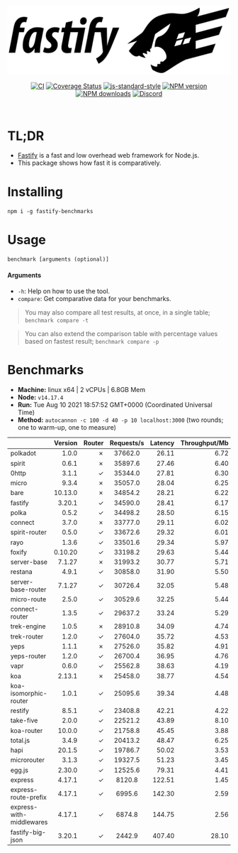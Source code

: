 <div align="center">
  <img src="https://github.com/fastify/graphics/raw/HEAD/fastify-landscape-outlined.svg" width="650" height="auto"/>
</div>

<div align="center">

[![CI](https://github.com/fastify/fastify/workflows/ci/badge.svg)](https://github.com/fastify/fastify/actions/workflows/ci.yml)
[![Coverage Status](https://coveralls.io/repos/github/fastify/fastify/badge.svg?branch=master)](https://coveralls.io/github/fastify/fastify?branch=master)
[![js-standard-style](https://img.shields.io/badge/code%20style-standard-brightgreen.svg?style=flat)](http://standardjs.com/)
[![NPM version](https://img.shields.io/npm/v/fastify.svg?style=flat)](https://www.npmjs.com/package/fastify)
[![NPM downloads](https://img.shields.io/npm/dm/fastify.svg?style=flat)](https://www.npmjs.com/package/fastify) [![Discord](https://img.shields.io/discord/725613461949906985)](https://discord.gg/fastify)

</div>
<br />

# TL;DR

* [Fastify](https://github.com/fastify/fastify) is a fast and low overhead web framework for Node.js.
* This package shows how fast it is comparatively.

# Installing

```
npm i -g fastify-benchmarks
```

# Usage

```
benchmark [arguments (optional)]
```

#### Arguments

* `-h`: Help on how to use the tool.
* `compare`: Get comparative data for your benchmarks.

> You may also compare all test results, at once, in a single table; `benchmark compare -t`

> You can also extend the comparison table with percentage values based on fastest result; `benchmark compare -p`
# Benchmarks

* __Machine:__ linux x64 | 2 vCPUs | 6.8GB Mem
* __Node:__ `v14.17.4`
* __Run:__ Tue Aug 10 2021 18:57:52 GMT+0000 (Coordinated Universal Time)
* __Method:__ `autocannon -c 100 -d 40 -p 10 localhost:3000` (two rounds; one to warm-up, one to measure)

|                          | Version | Router | Requests/s | Latency | Throughput/Mb |
| :--                      | --:     | --:    | :-:        | --:     | --:           |
| polkadot                 | 1.0.0   | ✗      | 37662.0    | 26.11   | 6.72          |
| spirit                   | 0.6.1   | ✗      | 35897.6    | 27.46   | 6.40          |
| 0http                    | 3.1.1   | ✓      | 35344.0    | 27.81   | 6.30          |
| micro                    | 9.3.4   | ✗      | 35057.0    | 28.04   | 6.25          |
| bare                     | 10.13.0 | ✗      | 34854.2    | 28.21   | 6.22          |
| fastify                  | 3.20.1  | ✓      | 34590.0    | 28.41   | 6.17          |
| polka                    | 0.5.2   | ✓      | 34498.2    | 28.50   | 6.15          |
| connect                  | 3.7.0   | ✗      | 33777.0    | 29.11   | 6.02          |
| spirit-router            | 0.5.0   | ✓      | 33672.6    | 29.32   | 6.01          |
| rayo                     | 1.3.6   | ✓      | 33501.6    | 29.34   | 5.97          |
| foxify                   | 0.10.20 | ✓      | 33198.2    | 29.63   | 5.44          |
| server-base              | 7.1.27  | ✗      | 31993.2    | 30.77   | 5.71          |
| restana                  | 4.9.1   | ✓      | 30858.0    | 31.90   | 5.50          |
| server-base-router       | 7.1.27  | ✓      | 30726.4    | 32.05   | 5.48          |
| micro-route              | 2.5.0   | ✓      | 30529.6    | 32.25   | 5.44          |
| connect-router           | 1.3.5   | ✓      | 29637.2    | 33.24   | 5.29          |
| trek-engine              | 1.0.5   | ✗      | 28910.8    | 34.09   | 4.74          |
| trek-router              | 1.2.0   | ✓      | 27604.0    | 35.72   | 4.53          |
| yeps                     | 1.1.1   | ✗      | 27526.0    | 35.82   | 4.91          |
| yeps-router              | 1.2.0   | ✓      | 26700.4    | 36.95   | 4.76          |
| vapr                     | 0.6.0   | ✓      | 25562.8    | 38.63   | 4.19          |
| koa                      | 2.13.1  | ✗      | 25458.0    | 38.77   | 4.54          |
| koa-isomorphic-router    | 1.0.1   | ✓      | 25095.6    | 39.34   | 4.48          |
| restify                  | 8.5.1   | ✓      | 23408.8    | 42.21   | 4.22          |
| take-five                | 2.0.0   | ✓      | 22521.2    | 43.89   | 8.10          |
| koa-router               | 10.0.0  | ✓      | 21758.8    | 45.45   | 3.88          |
| total.js                 | 3.4.9   | ✓      | 20413.2    | 48.47   | 6.25          |
| hapi                     | 20.1.5  | ✓      | 19786.7    | 50.02   | 3.53          |
| microrouter              | 3.1.3   | ✓      | 19327.5    | 51.23   | 3.45          |
| egg.js                   | 2.30.0  | ✓      | 12525.6    | 79.31   | 4.41          |
| express                  | 4.17.1  | ✓      | 8120.8     | 122.51  | 1.45          |
| express-route-prefix     | 4.17.1  | ✓      | 6995.6     | 142.30  | 2.59          |
| express-with-middlewares | 4.17.1  | ✓      | 6874.8     | 144.75  | 2.56          |
| fastify-big-json         | 3.20.1  | ✓      | 2442.9     | 407.40  | 28.10         |

